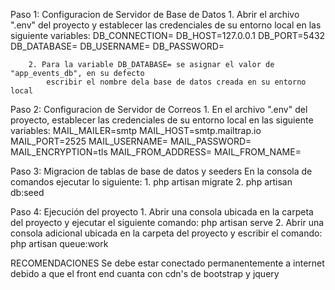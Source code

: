 Paso 1: Configuracion de Servidor de Base de Datos
        1. Abrir el archivo ".env" del proyecto y establecer las
            credenciales de su entorno local en las siguiente variables:
            DB_CONNECTION=
            DB_HOST=127.0.0.1
            DB_PORT=5432
            DB_DATABASE=
            DB_USERNAME=
            DB_PASSWORD=
            
        2. Para la variable DB_DATABASE= se asignar el valor de "app_events_db", en su defecto
            escribir el nombre dela base de datos creada en su entorno local

Paso 2: Configuracion de Servidor de Correos
        1. En el archivo ".env" del proyecto, establecer las
            credenciales de su entorno local en las siguiente variables:
            MAIL_MAILER=smtp
            MAIL_HOST=smtp.mailtrap.io
            MAIL_PORT=2525
            MAIL_USERNAME=
            MAIL_PASSWORD=
            MAIL_ENCRYPTION=tls
            MAIL_FROM_ADDRESS=
            MAIL_FROM_NAME=

Paso 3: Migracion de tablas de base de datos y seeders
        En la consola de comandos ejecutar lo siguiente:
        1. php artisan migrate
        2. php artisan db:seed

Paso 4: Ejecución del proyecto
        1.  Abrir una consola ubicada en la carpeta del proyecto
            y ejecutar el siguiente comando:
            php artisan serve
        2.  Abrir una consola adicional ubicada en la carpeta del 
            proyecto y escribir el comando:
            php artisan queue:work

RECOMENDACIONES
    Se debe estar conectado permanentemente a internet debido a que 
    el front end cuanta con cdn's de bootstrap y jquery
